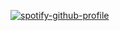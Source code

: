 [![spotify-github-profile](https://spotify-github-profile.vercel.app/api/view?uid=21gfgmyr4dc6ihzt7oayrq75a&cover_image=true&theme=novatorem)](https://github.com/kittinan/spotify-github-profile)
